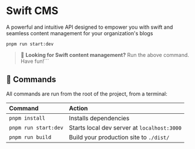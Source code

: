 # Swift CMS

A powerful and intuitive API designed to empower you with swift and seamless content management for your organization's blogs

```
pnpm run start:dev
```
> 🚀 **Looking for Swift content management?** Run the above command. Have fun!```

## 🧞 Commands

All commands are run from the root of the project, from a terminal:

| Command                   | Action                                           |
| :------------------------ | :----------------------------------------------- |
| `pnpm install`            | Installs dependencies                            |
| `pnpm run start:dev`      | Starts local dev server at `localhost:3000`      |
| `pnpm run build`          | Build your production site to `./dist/`          |
